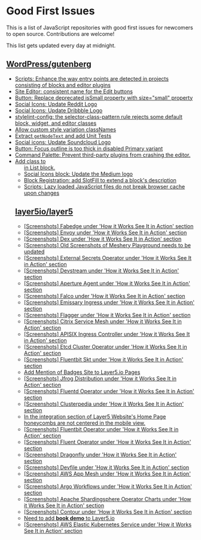 # Good First Issues

This is a list of JavaScript repositories with good first issues for newcomers to open source. Contributions are welcome!

This list gets updated every day at midnight.

## [WordPress/gutenberg](https://github.com/WordPress/gutenberg)

- [Scripts: Enhance the way entry points are detected in projects consisting of blocks and editor plugins](https://github.com/WordPress/gutenberg/issues/55936)
- [Site Editor: consistent name for the Edit buttons](https://github.com/WordPress/gutenberg/issues/47780)
- [Button: Replace deprecated isSmall property with size="small" property](https://github.com/WordPress/gutenberg/issues/53560)
- [Social Icons: Update Reddit Logo](https://github.com/WordPress/gutenberg/issues/59088)
- [Social Icons: Update Dribbble Logo](https://github.com/WordPress/gutenberg/issues/59090)
- [stylelint-config: the selector-class-pattern rule rejects some default block, widget, and editor classes](https://github.com/WordPress/gutenberg/issues/28616)
- [Allow custom style variation classNames](https://github.com/WordPress/gutenberg/issues/11763)
- [Extract `getNodeText` and add Unit Tests](https://github.com/WordPress/gutenberg/issues/55495)
- [Social icons: Update Soundcloud Logo](https://github.com/WordPress/gutenberg/issues/59084)
- [Button: Focus outline is too thick in disabled Primary variant](https://github.com/WordPress/gutenberg/issues/58632)
- [Command Palette: Prevent third-party plugins from crashing the editor.](https://github.com/WordPress/gutenberg/issues/58939)
- [Add class to <ul> in List block.](https://github.com/WordPress/gutenberg/issues/12420)
- [Social Icons block: Update the Medium logo](https://github.com/WordPress/gutenberg/issues/57064)
- [Block Registration: add SlotFill to extend a block's description](https://github.com/WordPress/gutenberg/issues/49887)
- [Scripts: Lazy loaded JavaScript files do not break browser cache upon changes](https://github.com/WordPress/gutenberg/issues/55397)

## [layer5io/layer5](https://github.com/layer5io/layer5)

- [[Screenshots] Fabedge under 'How it Works See It in Action' section](https://github.com/layer5io/layer5/issues/5330)
- [[Screenshots] Envoy under 'How it Works See It in Action' section](https://github.com/layer5io/layer5/issues/5326)
- [[Screenshots] Dex under 'How it Works See It in Action' section](https://github.com/layer5io/layer5/issues/5319)
- [[Screenshots] Old Screenshots of Meshery Playground needs to be updated](https://github.com/layer5io/layer5/issues/5342)
- [[Screenshots] External Secrets Operator under 'How it Works See It in Action' section](https://github.com/layer5io/layer5/issues/5328)
- [[Screenshots] Devstream under 'How it Works See It in Action' section](https://github.com/layer5io/layer5/issues/4887)
- [[Screenshots] Aperture Agent under 'How it Works See It in Action' section](https://github.com/layer5io/layer5/issues/4842)
- [[Screenshots] Falco under 'How it Works See It in Action' section](https://github.com/layer5io/layer5/issues/5329)
- [[Screenshots] Emissary Ingress under 'How it Works See It in Action' section](https://github.com/layer5io/layer5/issues/5325)
- [[Screenshots] Flagger under 'How it Works See It in Action' section](https://github.com/layer5io/layer5/issues/5331)
- [[Screenshots] Citrix Service Mesh under 'How it Works See It in Action' section](https://github.com/layer5io/layer5/issues/4880)
- [[Screenshots] APISIX Ingress Controller under 'How it Works See It in Action' section](https://github.com/layer5io/layer5/issues/4844)
- [[Screenshots] Etcd Cluster Operator under 'How it Works See It in Action' section](https://github.com/layer5io/layer5/issues/5327)
- [[Screenshots] Fluentbit Skt under 'How it Works See It in Action' section](https://github.com/layer5io/layer5/issues/5334)
- [ Add Mention of Badges Site to Layer5.io Pages](https://github.com/layer5io/layer5/issues/4892)
- [[Screenshots] Jfrog Distribution under 'How it Works See It in Action' section](https://github.com/layer5io/layer5/issues/5320)
- [[Screenshots] Fluentd Operator under 'How it Works See It in Action' section](https://github.com/layer5io/layer5/issues/5335)
- [[Screenshots] Clusterpedia under 'How it Works See It in Action' section](https://github.com/layer5io/layer5/issues/4870)
- [In the integration section of Layer5 Website's Home Page honeycombs are not centered in the mobile view.](https://github.com/layer5io/layer5/issues/5021)
- [[Screenshots] Fluentbit Operator under 'How it Works See It in Action' section](https://github.com/layer5io/layer5/issues/5333)
- [[Screenshots] Fluent Operator under 'How it Works See It in Action' section](https://github.com/layer5io/layer5/issues/5332)
- [[Screenshots] Dragonfly under 'How it Works See It in Action' section](https://github.com/layer5io/layer5/issues/5321)
- [[Screenshots] Devfile under 'How it Works See It in Action' section](https://github.com/layer5io/layer5/issues/4886)
- [[Screenshots] AWS App Mesh under 'How it Works See It in Action' section](https://github.com/layer5io/layer5/issues/4845)
- [[Screenshots] Argo Workflows under 'How it Works See It in Action' section](https://github.com/layer5io/layer5/issues/4847)
- [[Screenshots] Apache Shardingsphere Operator Charts under 'How it Works See It in Action' section](https://github.com/layer5io/layer5/issues/4841)
- [[Screenshots] Contour under 'How it Works See It in Action' section](https://github.com/layer5io/layer5/issues/4877)
- [Need to add **book demo** to Layer5.io](https://github.com/layer5io/layer5/issues/4956)
- [[Screenshots] AWS Elastic Kubernetes Service under 'How it Works See It in Action' section](https://github.com/layer5io/layer5/issues/5322)

